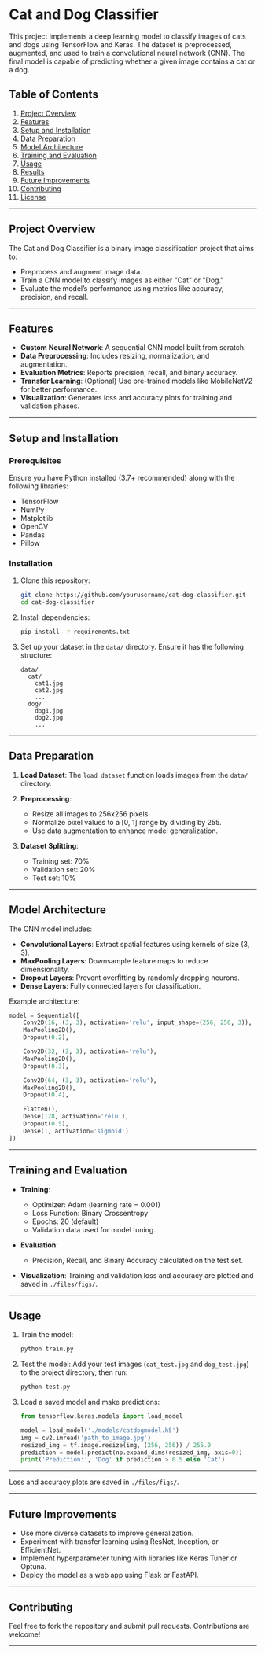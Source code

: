 # Cat and Dog Classifier

This project implements a deep learning model to classify images of cats and dogs using TensorFlow and Keras. The dataset is preprocessed, augmented, and used to train a convolutional neural network (CNN). The final model is capable of predicting whether a given image contains a cat or a dog.

## Table of Contents
1. [Project Overview](#project-overview)
2. [Features](#features)
3. [Setup and Installation](#setup-and-installation)
4. [Data Preparation](#data-preparation)
5. [Model Architecture](#model-architecture)
6. [Training and Evaluation](#training-and-evaluation)
7. [Usage](#usage)
8. [Results](#results)
9. [Future Improvements](#future-improvements)
10. [Contributing](#contributing)
11. [License](#license)

---

## Project Overview
The Cat and Dog Classifier is a binary image classification project that aims to:
- Preprocess and augment image data.
- Train a CNN model to classify images as either "Cat" or "Dog."
- Evaluate the model’s performance using metrics like accuracy, precision, and recall.

---

## Features
- **Custom Neural Network**: A sequential CNN model built from scratch.
- **Data Preprocessing**: Includes resizing, normalization, and augmentation.
- **Evaluation Metrics**: Reports precision, recall, and binary accuracy.
- **Transfer Learning**: (Optional) Use pre-trained models like MobileNetV2 for better performance.
- **Visualization**: Generates loss and accuracy plots for training and validation phases.

---

## Setup and Installation

### Prerequisites
Ensure you have Python installed (3.7+ recommended) along with the following libraries:
- TensorFlow
- NumPy
- Matplotlib
- OpenCV
- Pandas
- Pillow

### Installation
1. Clone this repository:
   ```bash
   git clone https://github.com/yourusername/cat-dog-classifier.git
   cd cat-dog-classifier
   ```
2. Install dependencies:
   ```bash
   pip install -r requirements.txt
   ```
3. Set up your dataset in the `data/` directory. Ensure it has the following structure:
   ```
   data/
     cat/
       cat1.jpg
       cat2.jpg
       ...
     dog/
       dog1.jpg
       dog2.jpg
       ...
   ```

---

## Data Preparation
1. **Load Dataset**:
   The `load_dataset` function loads images from the `data/` directory.

2. **Preprocessing**:
   - Resize all images to 256x256 pixels.
   - Normalize pixel values to a [0, 1] range by dividing by 255.
   - Use data augmentation to enhance model generalization.

3. **Dataset Splitting**:
   - Training set: 70%
   - Validation set: 20%
   - Test set: 10%

---

## Model Architecture
The CNN model includes:
- **Convolutional Layers**: Extract spatial features using kernels of size (3, 3).
- **MaxPooling Layers**: Downsample feature maps to reduce dimensionality.
- **Dropout Layers**: Prevent overfitting by randomly dropping neurons.
- **Dense Layers**: Fully connected layers for classification.

Example architecture:
```python
model = Sequential([
    Conv2D(16, (3, 3), activation='relu', input_shape=(256, 256, 3)),
    MaxPooling2D(),
    Dropout(0.2),

    Conv2D(32, (3, 3), activation='relu'),
    MaxPooling2D(),
    Dropout(0.3),

    Conv2D(64, (3, 3), activation='relu'),
    MaxPooling2D(),
    Dropout(0.4),

    Flatten(),
    Dense(128, activation='relu'),
    Dropout(0.5),
    Dense(1, activation='sigmoid')
])
```

---

## Training and Evaluation
- **Training**:
   - Optimizer: Adam (learning rate = 0.001)
   - Loss Function: Binary Crossentropy
   - Epochs: 20 (default)
   - Validation data used for model tuning.

- **Evaluation**:
   - Precision, Recall, and Binary Accuracy calculated on the test set.

- **Visualization**:
   Training and validation loss and accuracy are plotted and saved in `./files/figs/`.

---

## Usage
1. Train the model:
   ```bash
   python train.py
   ```
2. Test the model:
   Add your test images (`cat_test.jpg` and `dog_test.jpg`) to the project directory, then run:
   ```bash
   python test.py
   ```

3. Load a saved model and make predictions:
   ```python
   from tensorflow.keras.models import load_model

   model = load_model('./models/catdogmodel.h5')
   img = cv2.imread('path_to_image.jpg')
   resized_img = tf.image.resize(img, (256, 256)) / 255.0
   prediction = model.predict(np.expand_dims(resized_img, axis=0))
   print('Prediction:', 'Dog' if prediction > 0.5 else 'Cat')
   ```

---

Loss and accuracy plots are saved in `./files/figs/`.

---

## Future Improvements
- Use more diverse datasets to improve generalization.
- Experiment with transfer learning using ResNet, Inception, or EfficientNet.
- Implement hyperparameter tuning with libraries like Keras Tuner or Optuna.
- Deploy the model as a web app using Flask or FastAPI.

---

## Contributing
Feel free to fork the repository and submit pull requests. Contributions are welcome!

---